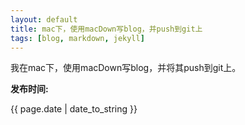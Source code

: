 ```yaml
---
layout: default
title: mac下，使用macDown写blog，并push到git上
tags: [blog, markdown, jekyll]
---
```


我在mac下，使用macDown写blog，并将其push到git上。

**发布时间:**<p>{{ page.date | date_to_string }}</p>


